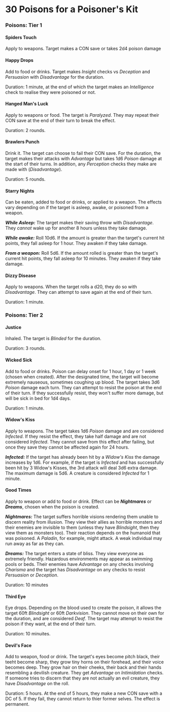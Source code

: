 # 30 Poisons for a Poisoner's Kit

### Poisons: Tier 1

#### Spiders Touch

Apply to weapons. Target makes a CON save or takes 2d4 poison damage

#### Happy Drops

Add to food or drinks. Target makes *Insight* checks vs *Deception* and *Persuasion* with *Disadvantage* for the duration.  

Duration: 1 minute, at the end of which the target makes an *Intelligence* check to realise they were poisoned or not.

#### Hanged Man's Luck

Apply to weapons or food. The target is *Paralyzed*.  They may repeat their CON save at the end of their turn to break the effect.

Duration: 2 rounds.

#### Brawlers Punch

Drink it. The target can choose to fail their CON save. For the duration, the target makes their attacks with *Advantage* but takes 1d6 *Poison* damage at the start of their turns.  In addition, any *Perception* checks they make are made with (*Disadvantage*).

Duration: 5 rounds.

#### Starry Nights

Can be eaten, added to food or drinks, or applied to a weapon.  The effects vary depending on if the target is asleep, awake, or poisoned from a weapon.

***While Asleep:*** The target makes their saving throw with *Disadvantage*. They *cannot* wake up for another 8 hours unless they take damage.

***While awake:*** Roll 10d6. If the amount is greater than the target's current hit points, they fall asleep for 1 hour. They awaken if they take damage.

***From a weapon:*** Roll 5d6. If the amount rolled is greater than the target's current hit points, they fall asleep for 10 minutes. They awaken if they take damage.

#### Dizzy Disease

Apply to weapons. When the target rolls a d20, they do so with *Disadvantage*. They can attempt to save again at the end of their turn.

Duration: 1 minute.

### Poisons: Tier 2

#### Justice

Inhaled. The target is *Blinded* for the duration.

Duration: 3 rounds.

#### Wicked Sick

Add to food or drinks. Poison can delay onset for 1 hour, 1 day or 1 week (chosen when created). After the designated time, the target will become extremely nauseous, sometimes coughing up blood. The target takes 3d6 *Poison* damage each turn. They can attempt to resist the poison at the end of their turn. If they successfully resist, they won't suffer more damage, but will be sick in bed for 1d4 days.

Duration: 1 minute.

#### Widow's Kiss

Apply to weapons. The target takes 1d6 *Poison* damage and are considered *Infected*. If they resist the effect, they take half damage and are not considered *Infected*. They cannot save from this effect after failing, but once they save they cannot be affected again for 24 hours.

***Infected:*** If the target has already been hit by a *Widow's Kiss* the damage increases by 1d6. For example, if the target is *Infected* and has successfully been hit by 3 Widow's Kisses, the 3rd attack will deal 3d6 extra damage. The maximum damage is 5d6. A creature is considered *Infected* for 1 minute.

#### Good Times

Apply to weapon or add to food or drink. Effect can be ***Nightmares*** or ***Dreams***, chosen when the poison is created.

***Nightmares:*** The target suffers horrible visions rendering them unable to discern reality from illusion. They view their allies as horrible monsters and their enemies are invisible to them (unless they have *Blindsight*, then they view them as monsters too). Their reaction depends on the humanoid that was poisoned. A *Paladin*, for example, might attack. A weak individual may run away as far as they can.

***Dreams:*** The target enters a state of bliss. They view everyone as extremely friendly. Hazardous environments may appear as swimming pools or beds. Their enemies have *Advantage* on any checks involving *Charisma* and the target has *Disadvantage* on any checks to resist *Persuasion* or *Deception*.

Duration: 10 minutes

#### Third Eye

Eye drops. Depending on the blood used to create the poison, it allows the target 60ft *Blindsight* or 60ft *Darkvision*. They cannot move on their own for the duration, and are considered *Deaf*. The target may attempt to resist the poison if they want, at the end of their turn.

Duration: 10 minuites.

#### Devil's Face

Add to weapon, food or drink. The target's eyes become pitch black, their teeht become sharp, they grow tiny horns on their forehead, and their voice becomes deep. They grow hair on their cheeks, their back and their hands resembling a devilish creature. They get *Advantage* on *Intimidation* checks. If someone tries to discern that they are not actually an evil creature, they have *Disadvantage* on the roll.

Duration: 5 hours. At the end of 5 hours, they make a new CON save with a DC of 5. If they fail, they cannot return to thier former selves. The effect is permanent.